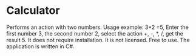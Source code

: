 # Сalculator
Performs an action with two numbers.
Usage example: 3+2 =5, Enter the first number 3, the second number 2, select the action +, -, *, /, get the result 5.
It does not require installation.
It is not licensed. Free to use.
The application is written in C#.
